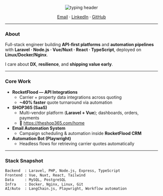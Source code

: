 <p align="center">
  <img src="https://readme-typing-svg.demolab.com?font=JetBrains+Mono&size=28&pause=800&color=00F0FF&center=true&vCenter=true&width=780&height=70&lines=Ali+Hassan+%7C+Full+Stack+%2B+AI+Engineer;API+Integrations+%E2%9E%A1%EF%B8%8F+Automation+%E2%9E%A1%EF%B8%8F+SaaS;Fast+Builds.+Clean+Arcs.+Real+Impact." alt="typing header" />
</p>

<p align="center">
  <a href="mailto:aliupwork6@gmail.com">Email</a> ·
  <a href="https://www.linkedin.com/in/alihassan478/">LinkedIn</a> ·
  <a href="https://github.com/alihassan3413">GitHub</a>
</p>

---

### About
Full-stack engineer building **API-first platforms** and **automation pipelines** with
**Laravel · Node.js · Vue/Nuxt · React · TypeScript**, deployed on **Linux/Docker/Nginx**.

I care about **DX**, **resilience**, and **shipping value early**.

---

### Core Work
- **RocketFlood — API Integrations**
  - Carrier + property data integrations across quoting
  - **~40% faster** quote turnaround via automation
- **SHOP365 (SaaS)**
  - Multi-vendor platform (**Laravel + Vue**); dashboards, orders, payments  
  - 🔗 https://theshop365.com/home
- **Email Automation System**
  - Campaign scheduling & automation inside **RocketFlood CRM**
- **Automation Bot (Playwright)**
  - Headless flows for retrieving carrier quotes automatically

---

### Stack Snapshot
```txt
Backend  : Laravel, PHP, Node.js, Express, TypeScript
Frontend : Vue, Nuxt, React, Tailwind
Data     : MySQL, PostgreSQL
Infra    : Docker, Nginx, Linux, Git
AI/Auto  : LangChain.js, Playwright, Workflow automation
